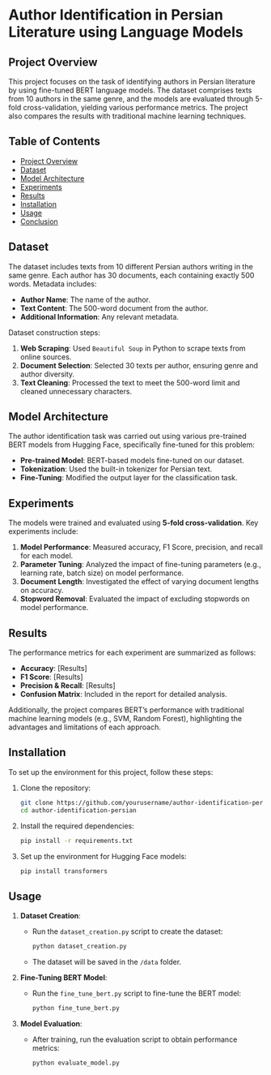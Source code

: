 # Author Identification in Persian Literature using Language Models

## Project Overview
This project focuses on the task of identifying authors in Persian literature by using fine-tuned BERT language models. The dataset comprises texts from 10 authors in the same genre, and the models are evaluated through 5-fold cross-validation, yielding various performance metrics. The project also compares the results with traditional machine learning techniques.

## Table of Contents
- [Project Overview](#project-overview)
- [Dataset](#dataset)
- [Model Architecture](#model-architecture)
- [Experiments](#experiments)
- [Results](#results)
- [Installation](#installation)
- [Usage](#usage)
- [Conclusion](#conclusion)

## Dataset
The dataset includes texts from 10 different Persian authors writing in the same genre. Each author has 30 documents, each containing exactly 500 words. Metadata includes:
- **Author Name**: The name of the author.
- **Text Content**: The 500-word document from the author.
- **Additional Information**: Any relevant metadata.

Dataset construction steps:
1. **Web Scraping**: Used `Beautiful Soup` in Python to scrape texts from online sources.
2. **Document Selection**: Selected 30 texts per author, ensuring genre and author diversity.
3. **Text Cleaning**: Processed the text to meet the 500-word limit and cleaned unnecessary characters.

## Model Architecture
The author identification task was carried out using various pre-trained BERT models from Hugging Face, specifically fine-tuned for this problem:
- **Pre-trained Model**: BERT-based models fine-tuned on our dataset.
- **Tokenization**: Used the built-in tokenizer for Persian text.
- **Fine-Tuning**: Modified the output layer for the classification task.

## Experiments
The models were trained and evaluated using **5-fold cross-validation**. Key experiments include:
1. **Model Performance**: Measured accuracy, F1 Score, precision, and recall for each model.
2. **Parameter Tuning**: Analyzed the impact of fine-tuning parameters (e.g., learning rate, batch size) on model performance.
3. **Document Length**: Investigated the effect of varying document lengths on accuracy.
4. **Stopword Removal**: Evaluated the impact of excluding stopwords on model performance.

## Results
The performance metrics for each experiment are summarized as follows:
- **Accuracy**: [Results]
- **F1 Score**: [Results]
- **Precision & Recall**: [Results]
- **Confusion Matrix**: Included in the report for detailed analysis.

Additionally, the project compares BERT’s performance with traditional machine learning models (e.g., SVM, Random Forest), highlighting the advantages and limitations of each approach.

## Installation
To set up the environment for this project, follow these steps:
1. Clone the repository:
   ```bash
   git clone https://github.com/yourusername/author-identification-persian
   cd author-identification-persian


2. Install the required dependencies:
   ```bash
   pip install -r requirements.txt
   ```
3. Set up the environment for Hugging Face models:
   ```bash
   pip install transformers
   ```

## Usage
1. **Dataset Creation**:
   - Run the `dataset_creation.py` script to create the dataset:
     ```bash
     python dataset_creation.py
     ```
   - The dataset will be saved in the `/data` folder.

2. **Fine-Tuning BERT Model**:
   - Run the `fine_tune_bert.py` script to fine-tune the BERT model:
     ```bash
     python fine_tune_bert.py
     ```

3. **Model Evaluation**:
   - After training, run the evaluation script to obtain performance metrics:
     ```bash
     python evaluate_model.py
     ```

